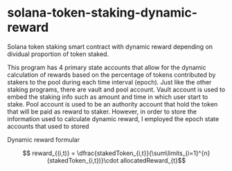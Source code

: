 # solana-token-staking-dynamic-reward
Solana token staking smart contract with dynamic reward depending on dividual proportion of token staked. 

This program has 4 primary state accounts that allow for the dynamic calculation of rewards based on the percentage of tokens contributed by stakers to the pool during each time interval (epoch). Just like the other staking programs, there are vault and pool account. Vault account is used to embed the staking info such as amount and time in which user start to stake. Pool account is used to be an authority account that hold the token that will be paid as reward to staker. However, in order to store the information used to calculate dynamic reward, I employed the epoch state accounts that used to stored


Dynamic reward formular

$$ reward_{(i,t)} = \dfrac{stakedToken_{i,t}}{\sum\limits_{i=1}^{n}(stakedToken_{i,t})}\cdot allocatedReward_{t}$$
